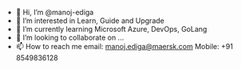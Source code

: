 - 👋 Hi, I’m @manoj-ediga
- 👀 I’m interested in Learn, Guide and Upgrade
- 🌱 I’m currently learning Microsoft Azure, DevOps, GoLang
- 💞️ I’m looking to collaborate on ...
- 📫 How to reach me email: manoj.ediga@maersk.com Mobile: +91 8549836128

<!---
manoj-ediga/manoj-ediga is a ✨ special ✨ repository because its `README.md` (this file) appears on your GitHub profile.
You can click the Preview link to take a look at your changes.
--->
